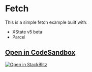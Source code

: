 # Fetch

This is a simple fetch example built with:

- XState v5 beta
- Parcel

## [Open in CodeSandbox](https://codesandbox.io/p/sandbox/github/statelyai/xstate/tree/main/examples/fetch)

[![Open in StackBlitz](https://developer.stackblitz.com/img/open_in_stackblitz.svg)](https://stackblitz.com/github/statelyai/xstate/tree/main/examples/fetch)
